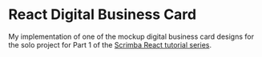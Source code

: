 # React Digital Business Card 

My implementation of one of the mockup digital business card designs for the solo project for Part 1 of the [Scrimba React tutorial series](https://scrimba.com/playlist/pKNqYAZ). 
